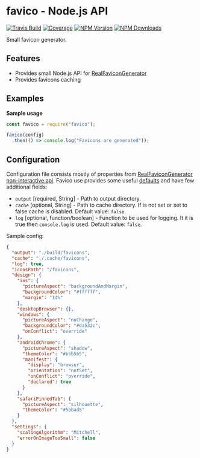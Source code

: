 # favico - Node.js API

[![Travis Build](https://img.shields.io/travis/coditorium/nodejs-favico.svg?style=flat-square)](https://travis-ci.org/coditorium/nodejs-favico)
[![Coverage](https://img.shields.io/coveralls/coditorium/nodejs-favico.svg?style=flat-square)](https://coveralls.io/github/coditorium/nodejs-favico)
[![NPM Version](https://img.shields.io/npm/v/favico.svg?style=flat-square)](http://npm.im/favico)
[![NPM Downloads](https://img.shields.io/npm/dm/favico.svg?style=flat-square)](http://npm-stat.com/charts.html?package=favico)

Small favicon generator.

## Features

- Provides small Node.js API for [RealFaviconGenerator](https://realfavicongenerator.net/)
- Provides favicons caching

## Examples

**Sample usage**

```js
const favico = require("favico");

favico(config)
  .then(() => console.log("Favicons are generated"));
```

## Configuration

Configuration file consists mostly of properties from [RealFaviconGenerator non-interactive api](https://realfavicongenerator.net/api/non_interactive_api).
Favico use provides some useful [defaults](lib/config.js) and have few additional fields:

- `output` [required, String] - Path to output directory.
- `cache` [optional, String] - Path to cache directory. If is not set or set to false cache is disabled. Default value: `false`.
- `log` [optional, function/boolean] - Function to be used for logging. It it is true then `console.log` is used. Default value: `false`.

Sample config:

```json
{
  "output": "./build/favicons",
  "cache": "./.cache/favicons",
  "log": true,
  "iconsPath": "/favicons",
  "design": {
    "ios": {
      "pictureAspect": "backgroundAndMargin",
      "backgroundColor": "#ffffff",
      "margin": "14%"
    },
    "desktopBrowser": {},
    "windows": {
      "pictureAspect": "noChange",
      "backgroundColor": "#da532c",
      "onConflict": "override"
    },
    "androidChrome": {
      "pictureAspect": "shadow",
      "themeColor": "#b5b5b5",
      "manifest": {
        "display": "browser",
        "orientation": "notSet",
        "onConflict": "override",
        "declared": true
      }
    },
    "safariPinnedTab": {
      "pictureAspect": "silhouette",
      "themeColor": "#5bbad5"
    }
  },
  "settings": {
    "scalingAlgorithm": "Mitchell",
    "errorOnImageTooSmall": false
  }
}
```
